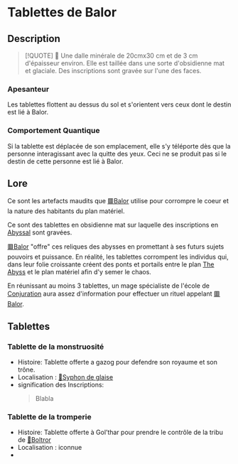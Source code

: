 # Tablettes de Balor
## Description
>[!QUOTE] 💬
> Une dalle minérale de 20cmx30 cm et de 3 cm d'épaisseur environ. Elle est taillée dans une sorte d'obsidienne mat et glaciale. Des inscriptions sont gravée sur l'une des faces.

### Apesanteur
Les tablettes flottent au dessus du sol et s'orientent vers ceux dont le destin est lié à Balor.

### Comportement Quantique
Si la tablette est déplacée de son emplacement, elle s'y téléporte dès que la personne interagissant avec la quitte des yeux. Ceci ne se produit pas si le destin de cette personne est lié à Balor.

## Lore
Ce sont les artefacts maudits que [🟥Balor](../PNJ/🟥Balor.md) utilise pour corrompre le coeur et la nature des habitants du plan matériel.

Ce sont des tablettes en obsidienne mat sur laquelle des inscriptions en [Abyssal](../../../../../DM%20Corner/Languages.md) sont gravées.

[🟥Balor](../PNJ/🟥Balor.md) "offre" ces reliques des abysses en promettant à ses futurs sujets pouvoirs et puissance. En réalité, les tablettes corrompent les individus qui, dans leur folie croissante créent des ponts et portails entre le plan [The Abyss](../../../../../DM%20Corner/Planes.md#The%20Abyss%20https%205e%20tools%20book%20html%20dmg%20-1%20the%2020abyss%200) et le plan matériel afin d'y semer le chaos.

En réunissant au moins 3 tablettes, un mage spécialiste de  l'école de [Conjuration](../../../../../DM%20Corner/Magic%20Schools.md#Conjuration) aura assez d'information pour effectuer un rituel appelant [🟥Balor](../PNJ/🟥Balor.md).

## Tablettes
### Tablette de la monstruosité 
- Histoire: Tablette offerte a gazog pour defendre son royaume et son trône.
- Localisation : [📍Syphon de glaise](../lieux/📍Syphon%20de%20glaise.md)
- signification des Inscriptions:
	>Blabla

### Tablette de la tromperie
- Histoire: Tablette offerte à Gol’thar pour prendre le contrôle de la tribu de [👤Boltror](../PJ/👤Boltror.md)
- Localisation : iconnue
- 